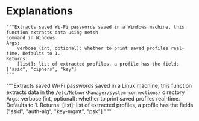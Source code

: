 # Explanations

    """Extracts saved Wi-Fi passwords saved in a Windows machine, this function extracts data using netsh
    command in Windows
    Args:
        verbose (int, optional): whether to print saved profiles real-time. Defaults to 1.
    Returns:
        [list]: list of extracted profiles, a profile has the fields ["ssid", "ciphers", "key"]
    """

"""Extracts saved Wi-Fi passwords saved in a Linux machine, this function extracts data in the
    `/etc/NetworkManager/system-connections/` directory
    Args:
        verbose (int, optional): whether to print saved profiles real-time. Defaults to 1.
    Returns:
        [list]: list of extracted profiles, a profile has the fields ["ssid", "auth-alg", "key-mgmt", "psk"]
    """
